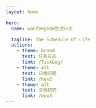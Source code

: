 ```yaml
---
layout: home

hero:
  name: wanfengbnm生活日志

  tagline: The Schedule Of Life
  actions:
    - theme: brand
      text: 任务日志
      link: /TaskLog/
    - theme: alt
      text: 日常问题
      link: /new2
    - theme: alt
      text: 文档研究
      link: /new3
---
```


<script setup>
import index from '/src/index.vue'
</script>

<index />